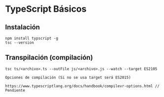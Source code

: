 # TypeScript Básicos

## Instalación

```
npm install typscript -g
tsc --version
```

## Transpilación (compilación)

```
tsc ts/<archivo>.ts --outFile js/<archivo>.js --watch --target ES2105

Opciones de compilación (Si no se usa target será ES2015)

https://www.typescriptlang.org/docs/handbook/compilevr-options.html // Pendiente